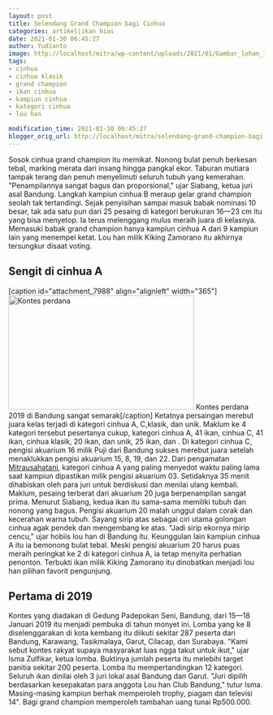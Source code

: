 ```yaml
---
layout: post
title: Selendang Grand Champion bagi Cinhua
categories: artikel|ikan hias
date: 2021-01-30 06:45:27
author: Yudianto
image: http://localhost/mitra/wp-content/uploads/2021/01/Gambar_lohan_1024x650.jpg
tags:
- cinhua
- cinhua klasik
- grand champion
- ikan cinhua
- kampiun cinhua
- kategori cinhua
- lou han

modification_time: 2021-01-30 06:45:27
blogger_orig_url: http://localhost/mitra/selendang-grand-champion-bagi-cinhua.html
---
```


Sosok cinhua grand champion itu memikat. Nonong bulat penuh berkesan tebal, marking merata dari insang hingga pangkal ekor. Taburan mutiara tampak terang dan penuh menyelimuti seluruh tubuh yang kemerahan. "Penampilannya sangat bagus dan proporsional," ujar Siabang, ketua juri asal Bandung.
Langkah kampiun cinhua B meraup gelar grand champion seolah tak tertandingi. Sejak penyisihan sampai masuk babak nominasi 10 besar, tak ada satu pun dari 25 pesaing di kategori berukuran 16—23 cm itu yang bisa menyetop. Ia terus melenggang mulus meraih juara di kelasnya. Memasuki babak grand champion hanya kampiun cinhua A dari 9 kampiun lain yang menempel ketat. Lou han milik Kiking Zamorano itu akhirnya tersungkur disaat voting.
<h2 id="Sengit">Sengit di cinhua A</h2>
[caption id="attachment_7988" align="alignleft" width="365"]<a href="http://127.0.0.1/mitra/wp-content/uploads/2021/01/Gambar_lohan1_1024x631.jpg"><img class="wp-image-7988" src="http://127.0.0.1/mitra/wp-content/uploads/2021/01/Gambar_lohan1_1024x631.jpg" alt="Kontes perdana" width="365" height="225" /></a> Kontes perdana 2019 di Bandung sangat semarak[/caption]
Ketatnya persaingan merebut juara kelas terjadi di kategori cinhua A, C,klasik, dan unik. Maklum ke 4 kategori tersebut pesertanya cukup, kategori cinhua A, 41 ikan, cinhua C, 41 ikan, cinhua klasik, 20 ikan, dan unik, 25 ikan, dan . Di kategori cinhua C, pengisi akuarium 16 milik Puji dari Bandung sukses merebut juara setelah menaklukkan pengisi akuarium 15, 8, 19, dan 22.
Dari pengamatan <a href="http://127.0.0.1/mitra/">Mitrausahatani</a>, kategori cinhua A yang paling menyedot waktu paling lama saat kampiun dipastikan milik pengisi akuarium 03. Setidaknya 35 menit dihabiskan oleh para juri untuk berdiskusi dan menilai ulang kembali. Maklum, pesaing terberat dari akuarium 20 juga berpenampilan sangat prima.
Menurut Siabang, kedua ikan itu sama-sama memiliki tubuh dan nonong yang bagus. Pengisi akuarium 20 malah unggul dalam corak dan kecerahan warna tubuh. Sayang sirip atas sebagai ciri utama golongan cinhua agak pendek dan mengembang ke atas. "Jadi sirip ekornya mirip cencu," ujar hobiis lou han di Bandung itu. Keunggulan lain kampiun cinhua A itu ia bemonong bulat tebal.
Meski pengisi akuarium 20 harus puas meraih peringkat ke 2 di kategori cinhua A, ia tetap menyita perhatian penonton. Terbukti ikan milik Kiking Zamorano itu dinobatkan menjadi lou han pilihan favorit pengunjung.
<h2 id="Pertama">Pertama di 2019</h2>
Kontes yang diadakan di Gedung Padepokan Seni, Bandung, dari 15—18 Januari 2019 itu menjadi pembuka di tahun monyet ini. Lomba yang ke 8 diselenggarakan di kota kembang itu diikuti sekitar 287 peserta dari Bandung, Karawang, Tasikmalaya, Garut, Cilacap, dan Surabaya. "Kami sebut kontes rakyat supaya masyarakat luas ngga takut untuk ikut," ujar Isma Zulfikar, ketua lomba. Buktinya jumlah peserta itu melebihi target panitia sekitar 200 peserta.
Lomba itu mempertandingkan 12 kategori. Seluruh ikan dinilai oleh 3 juri lokal asal Bandung dan Garut. "Juri dipilih berdasarkan kesepakatan para anggota Lou han Club Bandung," tutur Isma. Masing-masing kampiun berhak memperoleh trophy, piagam dan televisi 14". Bagi grand champion memperoleh tambahan uang tunai Rp500.000.
